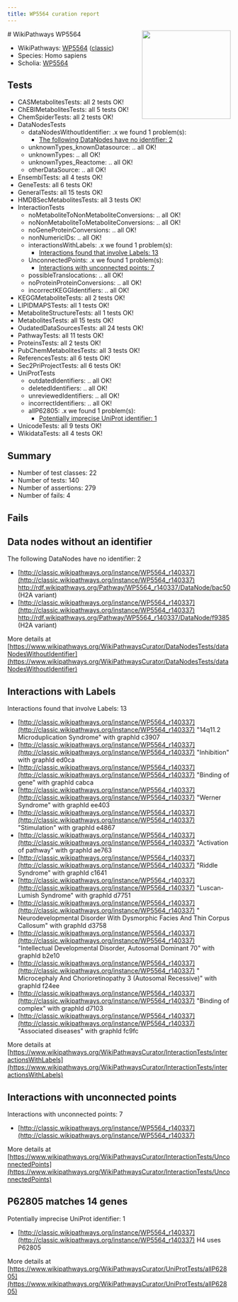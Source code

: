```yaml
---
title: WP5564 curation report
---
```


<img style="float: right; width: 200px" src="https://upload.wikimedia.org/wikipedia/commons/thumb/8/83/Wplogo_with_text_500.png/640px-Wplogo_with_text_500.png" />
# WikiPathways WP5564

* WikiPathways: [WP5564](https://wikipathways.org/pathways/WP5564) ([classic](https://classic.wikipathways.org/instance/WP5564))
* Species: Homo sapiens
* Scholia: [WP5564](https://scholia.toolforge.org/wikipathways/WP5564)
## Tests
* CASMetabolitesTests: all 2 tests OK!
* ChEBIMetabolitesTests: all 5 tests OK!
* ChemSpiderTests: all 2 tests OK!
* DataNodesTests
    * dataNodesWithoutIdentifier: .x we found 1 problem(s):
        * [The following DataNodes have no identifier: 2](#d2d32fa1)
    * unknownTypes_knownDatasource: .. all OK!
    * unknownTypes: .. all OK!
    * unknownTypes_Reactome: .. all OK!
    * otherDataSource: .. all OK!
* EnsemblTests: all 4 tests OK!
* GeneTests: all 6 tests OK!
* GeneralTests: all 15 tests OK!
* HMDBSecMetabolitesTests: all 3 tests OK!
* InteractionTests
    * noMetaboliteToNonMetaboliteConversions: .. all OK!
    * noNonMetaboliteToMetaboliteConversions: .. all OK!
    * noGeneProteinConversions: .. all OK!
    * nonNumericIDs: .. all OK!
    * interactionsWithLabels: .x we found 1 problem(s):
        * [Interactions found that involve Labels: 13](#fe97a8bb)
    * UnconnectedPoints: .x we found 1 problem(s):
        * [Interactions with unconnected points: 7](#35a61adf)
    * possibleTranslocations: .. all OK!
    * noProteinProteinConversions: .. all OK!
    * incorrectKEGGIdentifiers: .. all OK!
* KEGGMetaboliteTests: all 2 tests OK!
* LIPIDMAPSTests: all 1 tests OK!
* MetaboliteStructureTests: all 1 tests OK!
* MetabolitesTests: all 15 tests OK!
* OudatedDataSourcesTests: all 24 tests OK!
* PathwayTests: all 11 tests OK!
* ProteinsTests: all 2 tests OK!
* PubChemMetabolitesTests: all 3 tests OK!
* ReferencesTests: all 6 tests OK!
* Sec2PriProjectTests: all 6 tests OK!
* UniProtTests
    * outdatedIdentifiers: .. all OK!
    * deletedIdentifiers: .. all OK!
    * unreviewedIdentifiers: .. all OK!
    * incorrectIdentifiers: .. all OK!
    * allP62805: .x we found 1 problem(s):
        * [Potentially imprecise UniProt identifier: 1](#5bee1cf3)
* UnicodeTests: all 9 tests OK!
* WikidataTests: all 4 tests OK!


## Summary

* Number of test classes: 22
* Number of tests: 140
* Number of assertions: 279
* Number of fails: 4

## Fails

<a name="d2d32fa1" />

## Data nodes without an identifier

The following DataNodes have no identifier: 2

* [http://classic.wikipathways.org/instance/WP5564_r140337](http://classic.wikipathways.org/instance/WP5564_r140337) http://rdf.wikipathways.org/Pathway/WP5564_r140337/DataNode/bac50 (H2A variant)
* [http://classic.wikipathways.org/instance/WP5564_r140337](http://classic.wikipathways.org/instance/WP5564_r140337) http://rdf.wikipathways.org/Pathway/WP5564_r140337/DataNode/f9385 (H2A variant)


More details at [https://www.wikipathways.org/WikiPathwaysCurator/DataNodesTests/dataNodesWithoutIdentifier](https://www.wikipathways.org/WikiPathwaysCurator/DataNodesTests/dataNodesWithoutIdentifier)

<a name="fe97a8bb" />

## Interactions with Labels

Interactions found that involve Labels: 13

* [http://classic.wikipathways.org/instance/WP5564_r140337](http://classic.wikipathways.org/instance/WP5564_r140337) "14q11.2 Microduplication Syndrome" with graphId c3907
* [http://classic.wikipathways.org/instance/WP5564_r140337](http://classic.wikipathways.org/instance/WP5564_r140337) "Inhibition" with graphId ed0ca
* [http://classic.wikipathways.org/instance/WP5564_r140337](http://classic.wikipathways.org/instance/WP5564_r140337) "Binding of gene" with graphId cabca
* [http://classic.wikipathways.org/instance/WP5564_r140337](http://classic.wikipathways.org/instance/WP5564_r140337) "Werner Syndrome" with graphId ee403
* [http://classic.wikipathways.org/instance/WP5564_r140337](http://classic.wikipathways.org/instance/WP5564_r140337) "Stimulation" with graphId e4867
* [http://classic.wikipathways.org/instance/WP5564_r140337](http://classic.wikipathways.org/instance/WP5564_r140337) "Activation of pathway" with graphId ae763
* [http://classic.wikipathways.org/instance/WP5564_r140337](http://classic.wikipathways.org/instance/WP5564_r140337) "Riddle Syndrome" with graphId c1641
* [http://classic.wikipathways.org/instance/WP5564_r140337](http://classic.wikipathways.org/instance/WP5564_r140337) "Luscan-Lumish Syndrome" with graphId d7751
* [http://classic.wikipathways.org/instance/WP5564_r140337](http://classic.wikipathways.org/instance/WP5564_r140337) " Neurodevelopmental Disorder With Dysmorphic Facies And Thin Corpus Callosum" with graphId d3758
* [http://classic.wikipathways.org/instance/WP5564_r140337](http://classic.wikipathways.org/instance/WP5564_r140337) "Intellectual Developmental Disorder, Autosomal Dominant 70" with graphId b2e10
* [http://classic.wikipathways.org/instance/WP5564_r140337](http://classic.wikipathways.org/instance/WP5564_r140337) " Microcephaly And Chorioretinopathy 3 (Autosomal Recessive)" with graphId f24ee
* [http://classic.wikipathways.org/instance/WP5564_r140337](http://classic.wikipathways.org/instance/WP5564_r140337) "Binding of complex" with graphId d7103
* [http://classic.wikipathways.org/instance/WP5564_r140337](http://classic.wikipathways.org/instance/WP5564_r140337) "Associated diseases" with graphId fc9fc


More details at [https://www.wikipathways.org/WikiPathwaysCurator/InteractionTests/interactionsWithLabels](https://www.wikipathways.org/WikiPathwaysCurator/InteractionTests/interactionsWithLabels)

<a name="35a61adf" />

## Interactions with unconnected points

Interactions with unconnected points: 7

* [http://classic.wikipathways.org/instance/WP5564_r140337](http://classic.wikipathways.org/instance/WP5564_r140337)


More details at [https://www.wikipathways.org/WikiPathwaysCurator/InteractionTests/UnconnectedPoints](https://www.wikipathways.org/WikiPathwaysCurator/InteractionTests/UnconnectedPoints)

<a name="5bee1cf3" />

## P62805 matches 14 genes

Potentially imprecise UniProt identifier: 1

* [http://classic.wikipathways.org/instance/WP5564_r140337](http://classic.wikipathways.org/instance/WP5564_r140337) H4 uses P62805


More details at [https://www.wikipathways.org/WikiPathwaysCurator/UniProtTests/allP62805](https://www.wikipathways.org/WikiPathwaysCurator/UniProtTests/allP62805)

